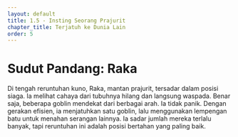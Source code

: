 ```yaml
---
layout: default
title: 1.5 - Insting Seorang Prajurit
chapter_title: Terjatuh ke Dunia Lain
order: 5
---
```

# Sudut Pandang: Raka

Di tengah reruntuhan kuno, Raka, mantan prajurit, tersadar dalam posisi siaga. Ia melihat cahaya dari tubuhnya hilang dan langsung waspada. Benar saja, beberapa goblin mendekat dari berbagai arah. Ia tidak panik. Dengan gerakan efisien, ia menjatuhkan satu goblin, lalu menggunakan lempengan batu untuk menahan serangan lainnya. Ia sadar jumlah mereka terlalu banyak, tapi reruntuhan ini adalah posisi bertahan yang paling baik.
